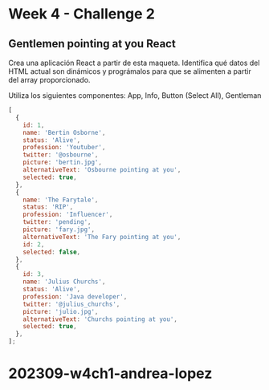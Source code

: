 # Week 4 - Challenge 2

## Gentlemen pointing at you React

Crea una aplicación React a partir de esta maqueta. Identifica qué datos del HTML actual son dinámicos y prográmalos para que se alimenten a partir del array proporcionado.

Utiliza los siguientes componentes: App, Info, Button (Select All), Gentleman

```javascript
[
  {
    id: 1,
    name: 'Bertin Osborne',
    status: 'Alive',
    profession: 'Youtuber',
    twitter: '@osbourne',
    picture: 'bertin.jpg',
    alternativeText: 'Osbourne pointing at you',
    selected: true,
  },
  {
    name: 'The Farytale',
    status: 'RIP',
    profession: 'Influencer',
    twitter: 'pending',
    picture: 'fary.jpg',
    alternativeText: 'The Fary pointing at you',
    id: 2,
    selected: false,
  },
  {
    id: 3,
    name: 'Julius Churchs',
    status: 'Alive',
    profession: 'Java developer',
    twitter: '@julius_churchs',
    picture: 'julio.jpg',
    alternativeText: 'Churchs pointing at you',
    selected: true,
  },
];
```
# 202309-w4ch1-andrea-lopez
